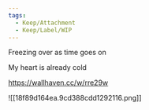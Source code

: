 ```yaml
---
tags:
  - Keep/Attachment
  - Keep/Label/WIP
---
```


Freezing over as time goes on


My heart is already cold







https://wallhaven.cc/w/rre29w

![[18f89d164ea.9cd388cdd1292116.png]]